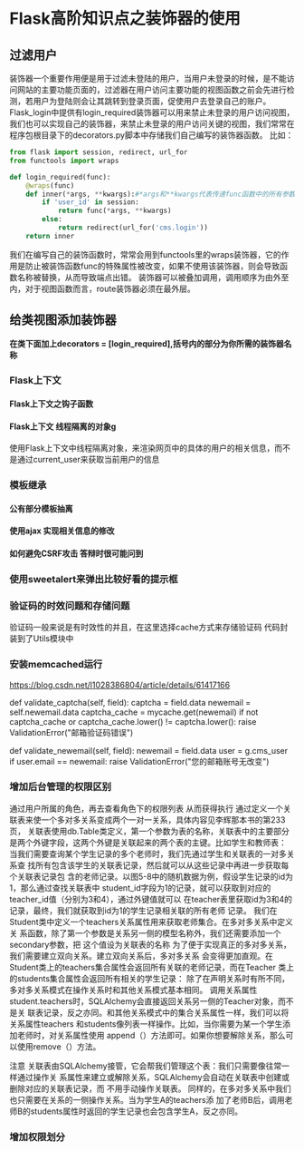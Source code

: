 # Flask高阶知识点之装饰器的使用

## 过滤用户
装饰器一个重要作用便是用于过滤未登陆的用户，当用户未登录的时候，是不能访问网站的主要功能页面的，过滤器在用户访问主要功能的视图函数之前会先进行检测，若用户为登陆则会让其跳转到登录页面，促使用户去登录自己的账户。
Flask_login中提供有login_required装饰器可以用来禁止未登录的用户访问视图，我们也可以实现自己的装饰器，来禁止未登录的用户访问关键的视图，我们常常在程序包根目录下的decorators.py脚本中存储我们自己编写的装饰器函数。
比如：
```Python
from flask import session, redirect, url_for
from functools import wraps

def login_required(func):
    @wraps(func)
    def inner(*args, **kwargs):#*args和**kwargs代表传递func函数中的所有参数
        if 'user_id' in session:
            return func(*args, **kwargs)
        else:
            return redirect(url_for('cms.login'))
    return inner
```
我们在编写自己的装饰函数时，常常会用到functools里的wraps装饰器，它的作用是防止被装饰函数func的特殊属性被改变，如果不使用该装饰器，则会导致函数名称被替换，从而导致端点出错。
装饰器可以被叠加调用，调用顺序为由外至内，对于视图函数而言，route装饰器必须在最外层。

## 给类视图添加装饰器

**在类下面加上decorators = [login_required],括号内的部分为你所需的装饰器名称**


### Flask上下文
#### Flask上下文之钩子函数

#### Flask上下文 线程隔离的对象g
使用Flask上下文中线程隔离对象，来渲染网页中的具体的用户的相关信息，而不是通过current_user来获取当前用户的信息




### 模板继承

#### 公有部分模板抽离

#### 使用ajax 实现相关信息的修改

#### 如何避免CSRF攻击  答辩时很可能问到

### 使用sweetalert来弹出比较好看的提示框

### 验证码的时效问题和存储问题
验证码一般来说是有时效性的并且，在这里选择cache方式来存储验证码
代码封装到了Utils模块中

### 安装memcached运行
https://blog.csdn.net/l1028386804/article/details/61417166

def validate_captcha(self, field):
    captcha = field.data
    newemail = self.newemail.data
    captcha_cache = mycache.get(newemail)
    if not captcha_cache or captcha_cache.lower() != captcha.lower():
        raise ValidationError("邮箱验证码错误")

def validate_newemail(self, field):
    newemail = field.data
    user = g.cms_user
    if user.email == newemail:
        raise ValidationError("您的邮箱账号无改变")

### 增加后台管理的权限区别
通过用户所属的角色，再去查看角色下的权限列表 从而获得执行
通过定义一个关联表来使一个多对多关系变成两个一对一关系，具体内容见李辉那本书的第233页，
关联表使用db.Table类定义，第一个参数为表的名称，关联表中的主要部分是两个外键字段，这两个外键是关联起来的两个表的主键。比如学生和教师表：
当我们需要查询某个学生记录的多个老师时，我们先通过学生和关联表的一对多关系查 找所有包含该学生的关联表记录，然后就可以从这些记录中再进一步获取每个关联表记录包 含的老师记录。以图5-8中的随机数据为例，假设学生记录的id为1，那么通过查找关联表中 student_id字段为1的记录，就可以获取到对应的teacher_id值（分别为3和4），通过外键值就可以 在teacher表里获取id为3和4的记录，最终，我们就获取到id为1的学生记录相关联的所有老师 记录。
我们在Student类中定义一个teachers关系属性用来获取老师集合。在多对多关系中定义关 系函数，除了第一个参数是关系另一侧的模型名称外，我们还需要添加一个secondary参数，把 这个值设为关联表的名称
为了便于实现真正的多对多关系，我们需要建立双向关系。建立双向关系后，多对多关系 会变得更加直观。在Student类上的teachers集合属性会返回所有关联的老师记录，而在Teacher 类上的students集合属性会返回所有相关的学生记录：
除了在声明关系时有所不同，多对多关系模式在操作关系时和其他关系模式基本相同。 调用关系属性student.teachers时，SQLAlchemy会直接返回关系另一侧的Teacher对象，而不是关 联表记录，反之亦同。和其他关系模式中的集合关系属性一样，我们可以将关系属性teachers 和students像列表一样操作。比如，当你需要为某一个学生添加老师时，对关系属性使用 append（）方法即可。如果你想要解除关系，那么可以使用remove（）方法。

注意 关联表由SQLAlchemy接管，它会帮我们管理这个表：我们只需要像往常一样通过操作关 系属性来建立或解除关系，SQLAlchemy会自动在关联表中创建或删除对应的关联表记录，而 不用手动操作关联表。
同样的，在多对多关系中我们也只需要在关系的一侧操作关系。当为学生A的teachers添 加了老师B后，调用老师B的students属性时返回的学生记录也会包含学生A，反之亦同。

### 增加权限划分
